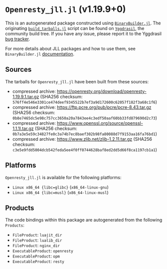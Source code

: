 # `Openresty_jll.jl` (v1.19.9+0)

This is an autogenerated package constructed using [`BinaryBuilder.jl`](https://github.com/JuliaPackaging/BinaryBuilder.jl). The originating [`build_tarballs.jl`](https://github.com/JuliaPackaging/Yggdrasil/blob/ccba3f0b1e778490db9b8af9ae932d9b758933dd/O/Openresty/build_tarballs.jl) script can be found on [`Yggdrasil`](https://github.com/JuliaPackaging/Yggdrasil/), the community build tree.  If you have any issue, please report it to the Yggdrasil [bug tracker](https://github.com/JuliaPackaging/Yggdrasil/issues).

For more details about JLL packages and how to use them, see `BinaryBuilder.jl` [documentation](https://juliapackaging.github.io/BinaryBuilder.jl/dev/jll/).

## Sources

The tarballs for `Openresty_jll.jl` have been built from these sources:

* compressed archive: https://openresty.org/download/openresty-1.19.9.1.tar.gz (SHA256 checksum: `576ff4e546e3301ce474deef9345522b7ef3a9d172600c62057f182f3a68c1f6`)
* compressed archive: https://ftp.pcre.org/pub/pcre/pcre-8.43.tar.gz (SHA256 checksum: `0b8e7465dc5e98c757cc3650a20a7843ee4c3edf50aaf60bb33fd879690d2c73`)
* compressed archive: https://www.openssl.org/source/openssl-1.1.1l.tar.gz (SHA256 checksum: `0b7a3e5e59c34827fe0c3a74b7ec8baef302b98fa80088d7f9153aa16fa76bd1`)
* compressed archive: https://www.zlib.net/zlib-1.2.11.tar.gz (SHA256 checksum: `c3e5e9fdd5004dcb542feda5ee4f0ff0744628baf8ed2dd5d66f8ca1197cb1a1`)

## Platforms

`Openresty_jll.jl` is available for the following platforms:

* `Linux x86_64 {libc=glibc}` (`x86_64-linux-gnu`)
* `Linux x86_64 {libc=musl}` (`x86_64-linux-musl`)

## Products

The code bindings within this package are autogenerated from the following `Products`:

* `FileProduct`: `luajit_dir`
* `FileProduct`: `lualib_dir`
* `FileProduct`: `nginx_dir`
* `ExecutableProduct`: `openresty`
* `ExecutableProduct`: `opm`
* `ExecutableProduct`: `resty`
